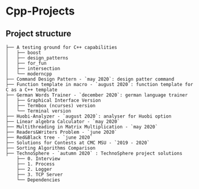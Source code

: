 # Cpp-Projects

## Project structure

    ├── A testing ground for C++ capabilities
    │   ├── boost
    │   ├── design_patterns
    │   ├── for_fun
    │   ├── intersection
    │   └── moderncpp
    ├── Command Design Pattern - `may 2020`: design patter command
    ├── Function template in macro - `august 2020`: function template for C as a C++ template
    ├── German Words Trainer - `december 2020`: german language trainer
    │   ├── Graphical Interface Version
    │   ├── Termbox (ncurses) version
    │   └── Terminal version
    ├── Huobi-Analyzer - `august 2020`: analyser for Huobi option
    ├── Linear algebra Calculator - `may 2020`
    ├── Multithreading in Matrix Multiplication - `may 2020`
    ├── Readers&Writers Problem - `june 2020`
    ├── Red&Black tree - `june 2020`
    ├── Solutions for Contests at CMC MSU - `2019 - 2020`
    ├── Sorting Algorithms Comparison
    ├── TechnoSphere - `autumn 2020` : TechnoSphere project solutions
        ├── 0. Interview
        ├── 1. Process
        ├── 2. Logger
        ├── 3. TCP Server
        └── Dependencies

